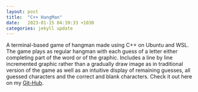 ```yaml
---
layout: post
title:  "C++ HangMan"
date:   2023-01-15 04:39:33 +1030
categories: jekyll update
---
```

A terminal-based game of hangman made using C++ on Ubuntu and WSL. The game plays as regular hangman with 
each guess of a letter either completing part of the word or of the graphic. Includes a line by line incremented graphic 
rather than a gradually draw image as in traditional version of the game as well as an intuitive display of remaining 
guesses, all guessed characters and the correct and blank characters. Check it out here on my [Git-Hub][github].

[github]: https://github.com/CountQuackula/HangMan